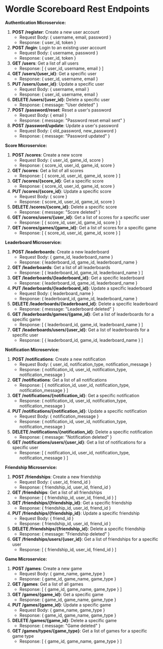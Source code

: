 # Wordle Scoreboard Rest Endpoints

**Authentication Microservice:**

1. **POST /register**: Create a new user account
	* Request Body: { username, email, password }
	* Response: { user_id, token }
2. **POST /login**: Login to an existing user account
	* Request Body: { username, password }
	* Response: { user_id, token }
3. **GET /users**: Get a list of all users
	* Response: [ { user_id, username, email } ]
4. **GET /users/{user_id}**: Get a specific user
	* Response: { user_id, username, email }
5. **PUT /users/{user_id}**: Update a specific user
	* Request Body: { username, email }
	* Response: { user_id, username, email }
6. **DELETE /users/{user_id}**: Delete a specific user
	* Response: { message: "User deleted" }
7. **POST /password/reset**: Reset a user's password
	* Request Body: { email }
	* Response: { message: "Password reset email sent" }
8. **POST /password/update**: Update a user's password
	* Request Body: { old_password, new_password }
	* Response: { message: "Password updated" }

**Score Microservice:**

1. **POST /scores**: Create a new score
	* Request Body: { user_id, game_id, score }
	* Response: { score_id, user_id, game_id, score }
2. **GET /scores**: Get a list of all scores
	* Response: [ { score_id, user_id, game_id, score } ]
3. **GET /scores/{score_id}**: Get a specific score
	* Response: { score_id, user_id, game_id, score }
4. **PUT /scores/{score_id}**: Update a specific score
	* Request Body: { score }
	* Response: { score_id, user_id, game_id, score }
5. **DELETE /scores/{score_id}**: Delete a specific score
	* Response: { message: "Score deleted" }
6. **GET /scores/users/{user_id}**: Get a list of scores for a specific user
	* Response: [ { score_id, user_id, game_id, score } ]
7. **GET /scores/games/{game_id}**: Get a list of scores for a specific game
	* Response: [ { score_id, user_id, game_id, score } ]

**Leaderboard Microservice:**

1. **POST /leaderboards**: Create a new leaderboard
	* Request Body: { game_id, leaderboard_name }
	* Response: { leaderboard_id, game_id, leaderboard_name }
2. **GET /leaderboards**: Get a list of all leaderboards
	* Response: [ { leaderboard_id, game_id, leaderboard_name } ]
3. **GET /leaderboards/{leaderboard_id}**: Get a specific leaderboard
	* Response: { leaderboard_id, game_id, leaderboard_name }
4. **PUT /leaderboards/{leaderboard_id}**: Update a specific leaderboard
	* Request Body: { leaderboard_name }
	* Response: { leaderboard_id, game_id, leaderboard_name }
5. **DELETE /leaderboards/{leaderboard_id}**: Delete a specific leaderboard
	* Response: { message: "Leaderboard deleted" }
6. **GET /leaderboards/games/{game_id}**: Get a list of leaderboards for a specific game
	* Response: [ { leaderboard_id, game_id, leaderboard_name } ]
7. **GET /leaderboards/users/{user_id}**: Get a list of leaderboards for a specific user
	* Response: [ { leaderboard_id, game_id, leaderboard_name } ]

**Notification Microservice:**

1. **POST /notifications**: Create a new notification
	* Request Body: { user_id, notification_type, notification_message }
	* Response: { notification_id, user_id, notification_type, notification_message }
2. **GET /notifications**: Get a list of all notifications
	* Response: [ { notification_id, user_id, notification_type, notification_message } ]
3. **GET /notifications/{notification_id}**: Get a specific notification
	* Response: { notification_id, user_id, notification_type, notification_message }
4. **PUT /notifications/{notification_id}**: Update a specific notification
	* Request Body: { notification_message }
	* Response: { notification_id, user_id, notification_type, notification_message }
5. **DELETE /notifications/{notification_id}**: Delete a specific notification
	* Response: { message: "Notification deleted" }
6. **GET /notifications/users/{user_id}**: Get a list of notifications for a specific user
	* Response: [ { notification_id, user_id, notification_type, notification_message } ]

**Friendship Microservice:**

1. **POST /friendships**: Create a new friendship
	* Request Body: { user_id, friend_id }
	* Response: { friendship_id, user_id, friend_id }
2. **GET /friendships**: Get a list of all friendships
	* Response: [ { friendship_id, user_id, friend_id } ]
3. **GET /friendships/{friendship_id}**: Get a specific friendship
	* Response: { friendship_id, user_id, friend_id }
4. **PUT /friendships/{friendship_id}**: Update a specific friendship
	* Request Body: { friend_id }
	* Response: { friendship_id, user_id, friend_id }
5. **DELETE /friendships/{friendship_id}**: Delete a specific friendship
	* Response: { message: "Friendship deleted" }
6. **GET /friendships/users/{user_id}**: Get a list of friendships for a specific user
	* Response: [ { friendship_id, user_id, friend_id } ]

**Game Microservice:**

1. **POST /games**: Create a new game
	* Request Body: { game_name, game_type }
	* Response: { game_id, game_name, game_type }
2. **GET /games**: Get a list of all games
	* Response: [ { game_id, game_name, game_type } ]
3. **GET /games/{game_id}**: Get a specific game
	* Response: { game_id, game_name, game_type }
4. **PUT /games/{game_id}**: Update a specific game
	* Request Body: { game_name, game_type }
	* Response: { game_id, game_name, game_type }
5. **DELETE /games/{game_id}**: Delete a specific game
	* Response: { message: "Game deleted" }
6. **GET /games/types/{game_type}**: Get a list of games for a specific game type
	* Response: [ { game_id, game_name, game_type } ]